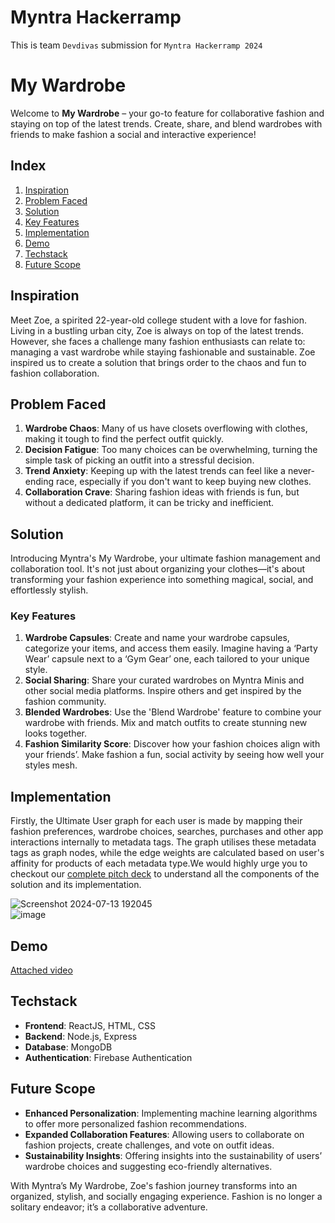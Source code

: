 # Myntra Hackerramp
This is team `Devdivas` submission for `Myntra Hackerramp 2024`

# My Wardrobe 
Welcome to **My Wardrobe** – your go-to feature for collaborative fashion and staying on top of the latest trends. Create, share, and blend wardrobes with friends to make fashion a social and interactive experience!

## Index
1. [Inspiration](#inspiration)
2. [Problem Faced](#problem-faced)
3. [Solution](#solution)
6. [Key Features](#Key-Features)
7. [Implementation](#implementation)
8. [Demo](#Demo)
9. [Techstack](#Techstack)
10. [Future Scope](#future-scope)

## Inspiration
Meet Zoe, a spirited 22-year-old college student with a love for fashion. Living in a bustling urban city, Zoe is always on top of the latest trends. However, she faces a challenge many fashion enthusiasts can relate to: managing a vast wardrobe while staying fashionable and sustainable. Zoe inspired us to create a solution that brings order to the chaos and fun to fashion collaboration.

## Problem Faced
1. **Wardrobe Chaos**: Many of us have closets overflowing with clothes, making it tough to find the perfect outfit quickly.
2. **Decision Fatigue**: Too many choices can be overwhelming, turning the simple task of picking an outfit into a stressful decision.
3. **Trend Anxiety**: Keeping up with the latest trends can feel like a never-ending race, especially if you don't want to keep buying new clothes.
4. **Collaboration Crave**: Sharing fashion ideas with friends is fun, but without a dedicated platform, it can be tricky and inefficient.

## Solution
Introducing Myntra's My Wardrobe, your ultimate fashion management and collaboration tool. It's not just about organizing your clothes—it's about transforming your fashion experience into something magical, social, and effortlessly stylish.


### Key Features
1. **Wardrobe Capsules**: Create and name your wardrobe capsules, categorize your items, and access them easily. Imagine having a ‘Party Wear’ capsule next to a ‘Gym Gear’ one, each tailored to your unique style.
2. **Social Sharing**: Share your curated wardrobes on Myntra Minis and other social media platforms. Inspire others and get inspired by the fashion community.
3. **Blended Wardrobes**: Use the 'Blend Wardrobe' feature to combine your wardrobe with friends. Mix and match outfits to create stunning new looks together.
4. **Fashion Similarity Score**: Discover how your fashion choices align with your friends’. Make fashion a fun, social activity by seeing how well your styles mesh.

 ## Implementation
Firstly, the Ultimate User graph for each user is made by mapping their fashion preferences, wardrobe choices, searches, purchases and other app interactions internally to metadata tags. The graph utilises these metadata tags as graph nodes, while the edge weights are calculated based on user's affinity for products of each metadata type.We would highly urge you to checkout our [complete pitch deck](https://drive.google.com/file/d/1Jx8SZ29iNiPXzBeavMATckn7_L-EEtNB/view?usp=drive_link) to understand all the components of the solution and its implementation.

![Screenshot 2024-07-13 192045](https://github.com/user-attachments/assets/c264a481-4d9c-42a8-a48a-ae27a308edc1)   
![image](https://github.com/user-attachments/assets/5ab50b44-0b26-4a91-aa62-dc70dbe9b255)


## Demo
[Attached video](https://drive.google.com/file/d/1VUb2-Tsf366Q38SVwQTMuRbzU6tQF23M/view?usp=drive_link)
## Techstack
- **Frontend**: ReactJS, HTML, CSS
- **Backend**: Node.js, Express
- **Database**: MongoDB
- **Authentication**: Firebase Authentication

## Future Scope
- **Enhanced Personalization**: Implementing machine learning algorithms to offer more personalized fashion recommendations.
- **Expanded Collaboration Features**: Allowing users to collaborate on fashion projects, create challenges, and vote on outfit ideas.
- **Sustainability Insights**: Offering insights into the sustainability of users’ wardrobe choices and suggesting eco-friendly alternatives.

With Myntra’s My Wardrobe, Zoe's fashion journey transforms into an organized, stylish, and socially engaging experience. Fashion is no longer a solitary endeavor; it’s a collaborative adventure.
